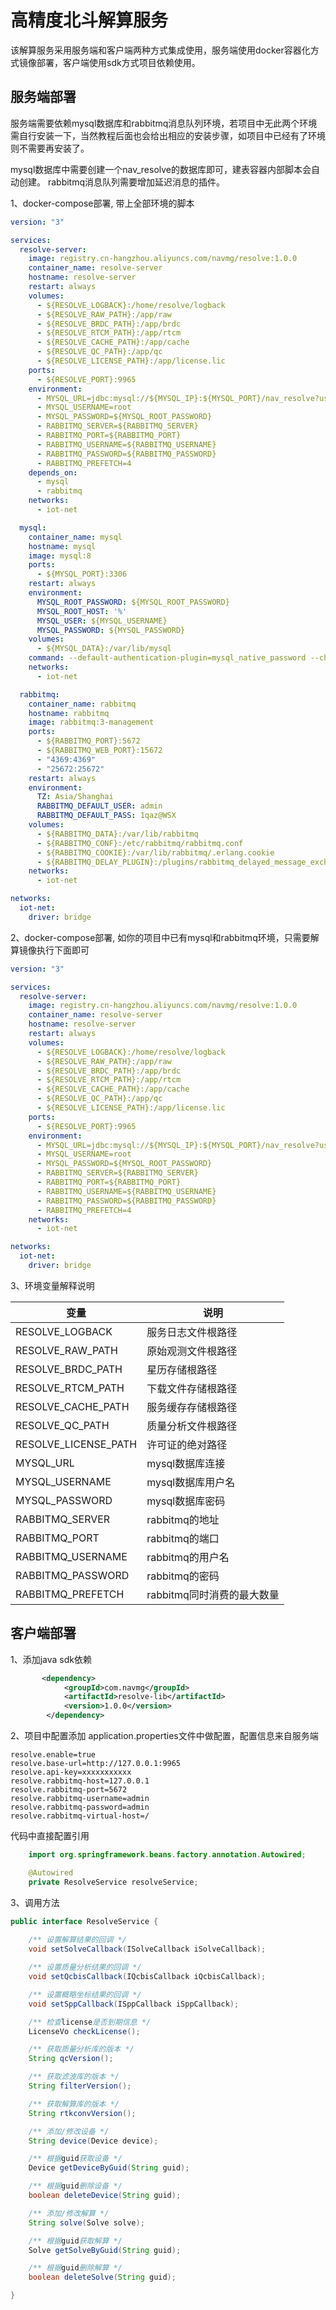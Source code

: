 # 高精度北斗解算服务

该解算服务采用服务端和客户端两种方式集成使用，服务端使用docker容器化方式镜像部署，客户端使用sdk方式项目依赖使用。

## 服务端部署

服务端需要依赖mysql数据库和rabbitmq消息队列环境，若项目中无此两个环境需自行安装一下，当然教程后面也会给出相应的安装步骤，如项目中已经有了环境则不需要再安装了。

mysql数据库中需要创建一个nav_resolve的数据库即可，建表容器内部脚本会自动创建。
rabbitmq消息队列需要增加延迟消息的插件。

1、docker-compose部署, 带上全部环境的脚本
```yaml
version: "3"

services:
  resolve-server:
    image: registry.cn-hangzhou.aliyuncs.com/navmg/resolve:1.0.0
    container_name: resolve-server
    hostname: resolve-server
    restart: always
    volumes:
      - ${RESOLVE_LOGBACK}:/home/resolve/logback
      - ${RESOLVE_RAW_PATH}:/app/raw
      - ${RESOLVE_BRDC_PATH}:/app/brdc
      - ${RESOLVE_RTCM_PATH}:/app/rtcm
      - ${RESOLVE_CACHE_PATH}:/app/cache
      - ${RESOLVE_QC_PATH}:/app/qc
      - ${RESOLVE_LICENSE_PATH}:/app/license.lic
    ports:
      - ${RESOLVE_PORT}:9965
    environment:
      - MYSQL_URL=jdbc:mysql://${MYSQL_IP}:${MYSQL_PORT}/nav_resolve?useSSL=false&characterEncoding=utf-8&useTimezone=true&serverTimezone=GMT%2B8&allowPublicKeyRetrieval=true
      - MYSQL_USERNAME=root
      - MYSQL_PASSWORD=${MYSQL_ROOT_PASSWORD}
      - RABBITMQ_SERVER=${RABBITMQ_SERVER}
      - RABBITMQ_PORT=${RABBITMQ_PORT}
      - RABBITMQ_USERNAME=${RABBITMQ_USERNAME}
      - RABBITMQ_PASSWORD=${RABBITMQ_PASSWORD}
      - RABBITMQ_PREFETCH=4
    depends_on:
      - mysql
      - rabbitmq
    networks:
      - iot-net

  mysql:
    container_name: mysql
    hostname: mysql
    image: mysql:8
    ports:
      - ${MYSQL_PORT}:3306
    restart: always
    environment:
      MYSQL_ROOT_PASSWORD: ${MYSQL_ROOT_PASSWORD}
      MYSQL_ROOT_HOST: '%'
      MYSQL_USER: ${MYSQL_USERNAME}
      MYSQL_PASSWORD: ${MYSQL_PASSWORD}
    volumes:
      - ${MYSQL_DATA}:/var/lib/mysql
    command: --default-authentication-plugin=mysql_native_password --character-set-server=utf8mb4 --collation-server=utf8mb4_general_ci --default-time-zone='+8:00' --max_connections=1000 --innodb_lock_wait_timeout=500
    networks:
      - iot-net

  rabbitmq:
    container_name: rabbitmq
    hostname: rabbitmq
    image: rabbitmq:3-management
    ports:
      - ${RABBITMQ_PORT}:5672
      - ${RABBITMQ_WEB_PORT}:15672
      - "4369:4369"
      - "25672:25672"
    restart: always
    environment:
      TZ: Asia/Shanghai
      RABBITMQ_DEFAULT_USER: admin
      RABBITMQ_DEFAULT_PASS: 1qaz@WSX
    volumes:
      - ${RABBITMQ_DATA}:/var/lib/rabbitmq
      - ${RABBITMQ_CONF}:/etc/rabbitmq/rabbitmq.conf
      - ${RABBITMQ_COOKIE}:/var/lib/rabbitmq/.erlang.cookie
      - ${RABBITMQ_DELAY_PLUGIN}:/plugins/rabbitmq_delayed_message_exchange-3.11.1.ez
    networks:
      - iot-net

networks:
  iot-net:
    driver: bridge
```

2、docker-compose部署, 如你的项目中已有mysql和rabbitmq环境，只需要解算镜像执行下面即可
```yaml
version: "3"

services:
  resolve-server:
    image: registry.cn-hangzhou.aliyuncs.com/navmg/resolve:1.0.0
    container_name: resolve-server
    hostname: resolve-server
    restart: always
    volumes:
      - ${RESOLVE_LOGBACK}:/home/resolve/logback
      - ${RESOLVE_RAW_PATH}:/app/raw
      - ${RESOLVE_BRDC_PATH}:/app/brdc
      - ${RESOLVE_RTCM_PATH}:/app/rtcm
      - ${RESOLVE_CACHE_PATH}:/app/cache
      - ${RESOLVE_QC_PATH}:/app/qc
      - ${RESOLVE_LICENSE_PATH}:/app/license.lic
    ports:
      - ${RESOLVE_PORT}:9965
    environment:
      - MYSQL_URL=jdbc:mysql://${MYSQL_IP}:${MYSQL_PORT}/nav_resolve?useSSL=false&characterEncoding=utf-8&useTimezone=true&serverTimezone=GMT%2B8&allowPublicKeyRetrieval=true
      - MYSQL_USERNAME=root
      - MYSQL_PASSWORD=${MYSQL_ROOT_PASSWORD}
      - RABBITMQ_SERVER=${RABBITMQ_SERVER}
      - RABBITMQ_PORT=${RABBITMQ_PORT}
      - RABBITMQ_USERNAME=${RABBITMQ_USERNAME}
      - RABBITMQ_PASSWORD=${RABBITMQ_PASSWORD}
      - RABBITMQ_PREFETCH=4
    networks:
      - iot-net

networks:
  iot-net:
    driver: bridge
```

3、环境变量解释说明

| **变量**  | **说明**            |
|---------|-------------------|
| RESOLVE_LOGBACK    | 服务日志文件根路径         |
| RESOLVE_RAW_PATH | 原始观测文件根路径         |
| RESOLVE_BRDC_PATH | 星历存储根路径           |
| RESOLVE_RTCM_PATH | 下载文件存储根路径         |
| RESOLVE_CACHE_PATH | 服务缓存存储根路径         |
| RESOLVE_QC_PATH | 质量分析文件根路径         |
| RESOLVE_LICENSE_PATH | 许可证的绝对路径          |
| MYSQL_URL | mysql数据库连接        |
| MYSQL_USERNAME | mysql数据库用户名       |
| MYSQL_PASSWORD | mysql数据库密码        |
| RABBITMQ_SERVER | rabbitmq的地址       |
| RABBITMQ_PORT | rabbitmq的端口       |
| RABBITMQ_USERNAME | rabbitmq的用户名      |
| RABBITMQ_PASSWORD | rabbitmq的密码       |
| RABBITMQ_PREFETCH | rabbitmq同时消费的最大数量 |

## 客户端部署

1、添加java sdk依赖
```xml
       <dependency>
            <groupId>com.navmg</groupId>
            <artifactId>resolve-lib</artifactId>
            <version>1.0.0</version>
        </dependency>
```

2、项目中配置添加
application.properties文件中做配置，配置信息来自服务端
```properties
resolve.enable=true
resolve.base-url=http://127.0.0.1:9965
resolve.api-key=xxxxxxxxxxx
resolve.rabbitmq-host=127.0.0.1
resolve.rabbitmq-port=5672
resolve.rabbitmq-username=admin
resolve.rabbitmq-password=admin
resolve.rabbitmq-virtual-host=/
```

代码中直接配置引用
```java
    import org.springframework.beans.factory.annotation.Autowired;

    @Autowired
    private ResolveService resolveService;

```

3、调用方法
```java
public interface ResolveService {
    
    /** 设置解算结果的回调 */
    void setSolveCallback(ISolveCallback iSolveCallback);

    /** 设置质量分析结果的回调 */
    void setQcbisCallback(IQcbisCallback iQcbisCallback);

    /** 设置概略坐标结果的回调 */
    void setSppCallback(ISppCallback iSppCallback);

    /** 检查license是否到期信息 */
    LicenseVo checkLicense();

    /** 获取质量分析库的版本 */
    String qcVersion();

    /** 获取滤波库的版本 */
    String filterVersion();

    /** 获取解算库的版本 */
    String rtkconvVersion();

    /** 添加/修改设备 */
    String device(Device device);

    /** 根据guid获取设备 */
    Device getDeviceByGuid(String guid);

    /** 根据guid删除设备 */
    boolean deleteDevice(String guid);

    /** 添加/修改解算 */
    String solve(Solve solve);

    /** 根据guid获取解算 */
    Solve getSolveByGuid(String guid);

    /** 根据guid删除解算 */
    boolean deleteSolve(String guid);

}

```
